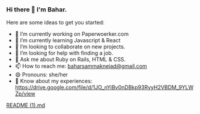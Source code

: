 ### Hi there 👋 I'm Bahar.

Here are some ideas to get you started:

- 🔭 I’m currently working on Paperwoerker.com
- 🌱 I’m currently learning Javascript & React
- 👯 I’m looking to collaborate on new projects. 
- 🤔 I’m looking for help with finding a job. 
- 💬 Ask me about Ruby on Rails, HTML & CSS. 
- 📫 How to reach me: baharsammaknejad@gmail.com
- 😄 Pronouns: she/her
- 📄 Know about my experiences: https://drive.google.com/file/d/1JO_nYiBv0nDBkp93RyyH2VBDM_9YLWZp/view


[README (1).md](https://github.com/Bohaar/Bohaar/files/11553489/README.1.md)
